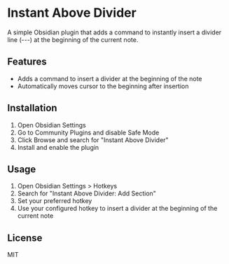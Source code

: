 # Instant Above Divider

A simple Obsidian plugin that adds a command to instantly insert a divider line (---) at the beginning of the current note.

## Features

- Adds a command to insert a divider at the beginning of the note
- Automatically moves cursor to the beginning after insertion

## Installation

1. Open Obsidian Settings
2. Go to Community Plugins and disable Safe Mode
3. Click Browse and search for "Instant Above Divider"
4. Install and enable the plugin

## Usage

1. Open Obsidian Settings > Hotkeys
2. Search for "Instant Above Divider: Add Section"
3. Set your preferred hotkey
4. Use your configured hotkey to insert a divider at the beginning of the current note

## License

MIT
